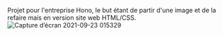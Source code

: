 Projet pour l'entreprise Hono, le but étant de partir d'une image et de la refaire mais en version site web HTML/CSS.
![Capture d’écran 2021-09-23 015329](https://user-images.githubusercontent.com/54995283/134436825-d072a365-a01a-4a91-8f6a-6a7588949abd.png)
